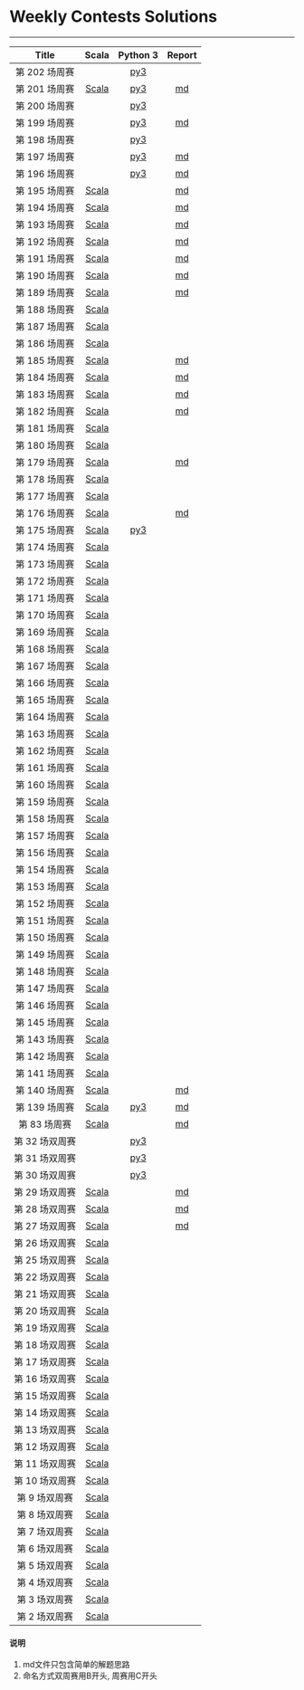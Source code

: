#  Weekly Contests Solutions
-------------------------------
|  Title | Scala | Python 3 |Report|
| :-----: | :--------: | :--------: | :----------: |
|第 202 场周赛| |[py3](src_python3/C200_209/C202.py)| |
|第 201 场周赛|[Scala](src/C200_209/C201.scala)|[py3](src_python3/C200_209/C201.py)|[md](contest_report/C200_209/C201.md)|
|第 200 场周赛| |[py3](src_python3/C200_209/C200.py)| |
|第 199 场周赛| |[py3](src_python3/C190_199/C199.py)|[md](contest_report/C190_199/C199.md)|
|第 198 场周赛| |[py3](src_python3/C190_199/C198.py)| |
|第 197 场周赛| |[py3](src_python3/C190_199/C197.py)|[md](contest_report/C190_199/C197.md)|
|第 196 场周赛| |[py3](src_python3/C190_199/C196.py)|[md](contest_report/C190_199/C196.md)|
|第 195 场周赛|[Scala](src/C190_199/C195.scala)| |[md](contest_report/C190_199/C195.md)|
|第 194 场周赛|[Scala](src/C190_199/C194.scala)| |[md](contest_report/C190_199/C194.md)|
|第 193 场周赛|[Scala](src/C190_199/C193.scala)| |[md](contest_report/C190_199/C193.md)|
|第 192 场周赛|[Scala](src/C190_199/C192.scala)| |[md](contest_report/C190_199/C192.md)|
|第 191 场周赛|[Scala](src/C190_199/C191.scala)| |[md](contest_report/C190_199/C191.md)|
|第 190 场周赛|[Scala](src/C190_199/C190.scala)| |[md](contest_report/C190_199/C190.md)|
|第 189 场周赛|[Scala](src/C180_189/C189.scala)| |[md](contest_report/C180_189/C189.md)|
|第 188 场周赛|[Scala](src/C180_189/C188.scala)| | |
|第 187 场周赛|[Scala](src/C180_189/C187.scala)| | |
|第 186 场周赛|[Scala](src/C180_189/C186.scala)| | |
|第 185 场周赛|[Scala](src/C180_189/C185.scala)| |[md](contest_report/C180_189/C185.md)|
|第 184 场周赛|[Scala](src/C180_189/C184.scala)| |[md](contest_report/C180_189/C184.md)|
|第 183 场周赛|[Scala](src/C180_189/C183.scala)| |[md](contest_report/C180_189/C183.md)|
|第 182 场周赛|[Scala](src/C180_189/C182.scala)| |[md](contest_report/C180_189/C182.md)|
|第 181 场周赛|[Scala](src/C180_189/C181.scala)| | |
|第 180 场周赛|[Scala](src/C180_189/C180.scala)| | |
|第 179 场周赛|[Scala](src/C170_179/C179.scala)| |[md](contest_report/C170_179/C179.md)|
|第 178 场周赛|[Scala](src/C170_179/C178.scala)| | |
|第 177 场周赛|[Scala](src/C170_179/C177.scala)| | |
|第 176 场周赛|[Scala](src/C170_179/C176.scala)| |[md](contest_report/C170_179/C176.md)|
|第 175 场周赛|[Scala](src/C170_179/C175.scala)|[py3](src_python3/C170_179/C175.py)| |
|第 174 场周赛|[Scala](src/C170_179/C174.scala)| | |
|第 173 场周赛|[Scala](src/C170_179/C173.scala)| | |
|第 172 场周赛|[Scala](src/C170_179/C172.scala)| | |
|第 171 场周赛|[Scala](src/C170_179/C171.scala)| | |
|第 170 场周赛|[Scala](src/C170_179/C170.scala)| | |
|第 169 场周赛|[Scala](src/C160_169/C169.scala)| | |
|第 168 场周赛|[Scala](src/C160_169/C168.scala)| | |
|第 167 场周赛|[Scala](src/C160_169/C167.scala)| | |
|第 166 场周赛|[Scala](src/C160_169/C166.scala)| | |
|第 165 场周赛|[Scala](src/C160_169/C165.scala)| | |
|第 164 场周赛|[Scala](src/C160_169/C164.scala)| | |
|第 163 场周赛|[Scala](src/C160_169/C163.scala)| | |
|第 162 场周赛|[Scala](src/C160_169/C162.scala)| | |
|第 161 场周赛|[Scala](src/C160_169/C161.scala)| | |
|第 160 场周赛|[Scala](src/C160_169/C160.scala)| | |
|第 159 场周赛|[Scala](src/C150_159/C159.scala)| | |
|第 158 场周赛|[Scala](src/C150_159/C158.scala)| | |
|第 157 场周赛|[Scala](src/C150_159/C157.scala)| | |
|第 156 场周赛|[Scala](src/C150_159/C156.scala)| | |
|第 154 场周赛|[Scala](src/C150_159/C154.scala)| | |
|第 153 场周赛|[Scala](src/C150_159/C153.scala)| | |
|第 152 场周赛|[Scala](src/C150_159/C152.scala)| | |
|第 151 场周赛|[Scala](src/C150_159/C151.scala)| | |
|第 150 场周赛|[Scala](src/C150_159/C150.scala)| | |
|第 149 场周赛|[Scala](src/C140_149/C149.scala)| | |
|第 148 场周赛|[Scala](src/C140_149/C148.scala)| | |
|第 147 场周赛|[Scala](src/C140_149/C147.scala)| | |
|第 146 场周赛|[Scala](src/C140_149/C146.scala)| | |
|第 145 场周赛|[Scala](src/C140_149/C145.scala)| | |
|第 143 场周赛|[Scala](src/C140_149/C143.scala)| | |
|第 142 场周赛|[Scala](src/C140_149/C142.scala)| | |
|第 141 场周赛|[Scala](src/C140_149/C141.scala)| | |
|第 140 场周赛|[Scala](src/C140_149/C140.scala)| |[md](contest_report/C140_149/C140.md)|
|第 139 场周赛|[Scala](src/C130_139/C139.scala)|[py3](src_python3/C130_139/C139.py)|[md](contest_report/C130_139/C139.md)|
|第 83 场周赛|[Scala](src/C80_89/C83.scala)| |[md](contest_report/C80_89/C83.md)|
|第 32 场双周赛| |[py3](src_python3/B30_39/B32.py)| |
|第 31 场双周赛| |[py3](src_python3/B30_39/B31.py)| |
|第 30 场双周赛| |[py3](src_python3/B30_39/B30.py)| |
|第 29 场双周赛|[Scala](src/B20_29/B29.scala)| |[md](contest_report/B20_29/B29.md)|
|第 28 场双周赛|[Scala](src/B20_29/B28.scala)| |[md](contest_report/B20_29/B28.md)|
|第 27 场双周赛|[Scala](src/B20_29/B27.scala)| |[md](contest_report/B20_29/B27.md)|
|第 26 场双周赛|[Scala](src/B20_29/B26.scala)| | |
|第 25 场双周赛|[Scala](src/B20_29/B25.scala)| | |
|第 22 场双周赛|[Scala](src/B20_29/B22.scala)| | |
|第 21 场双周赛|[Scala](src/B20_29/B21.scala)| | |
|第 20 场双周赛|[Scala](src/B20_29/B20.scala)| | |
|第 19 场双周赛|[Scala](src/B10_19/B19.scala)| | |
|第 18 场双周赛|[Scala](src/B10_19/B18.scala)| | |
|第 17 场双周赛|[Scala](src/B10_19/B17.scala)| | |
|第 16 场双周赛|[Scala](src/B10_19/B16.scala)| | |
|第 15 场双周赛|[Scala](src/B10_19/B15.scala)| | |
|第 14 场双周赛|[Scala](src/B10_19/B14.scala)| | |
|第 13 场双周赛|[Scala](src/B10_19/B13.scala)| | |
|第 12 场双周赛|[Scala](src/B10_19/B12.scala)| | |
|第 11 场双周赛|[Scala](src/B10_19/B11.scala)| | |
|第 10 场双周赛|[Scala](src/B10_19/B10.scala)| | |
|第 9 场双周赛|[Scala](src/B1_9/B9.scala)| | |
|第 8 场双周赛|[Scala](src/B1_9/B8.scala)| | |
|第 7 场双周赛|[Scala](src/B1_9/B7.scala)| | |
|第 6 场双周赛|[Scala](src/B1_9/B6.scala)| | |
|第 5 场双周赛|[Scala](src/B1_9/B5.scala)| | |
|第 4 场双周赛|[Scala](src/B1_9/B4.scala)| | |
|第 3 场双周赛|[Scala](src/B1_9/B3.scala)| | |
|第 2 场双周赛|[Scala](src/B1_9/B2.scala)| | |
#### 说明
1. md文件只包含简单的解题思路
2. 命名方式双周赛用B开头, 周赛用C开头